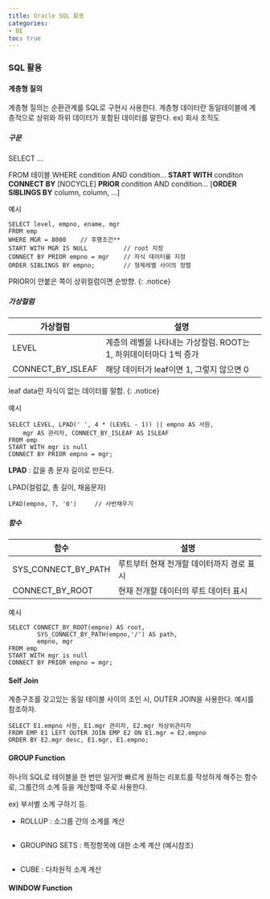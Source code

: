 ```yaml
---
title: Oracle SQL 활용
categories:
- BE
toc: true
---
```


### SQL 활용

#### 계층형 질의

계층형 질의는 순환관계를 SQL로 구현시 사용한다.
계층형 데이터란 동일테이블에 계층적으로 상위와 하위 데이터가 포함된 데이터를 말한다.
ex) 회사 조직도


##### 구문

SELECT ...

FROM 테이블
WHERE condition AND condition...
**START WITH** conditon         
**CONNECT BY** [NOCYCLE] **PRIOR** condition AND condition...
[**ORDER SIBLINGS BY** column, column, ...]


예시
```
SELECT level, empno, ename, mgr
FROM emp
WHERE MGR = 8000    // 후행조건**
START WITH MGR IS NULL          // root 지정
CONNECT BY PRIOR empno = mgr    // 자식 데이터를 지정 
ORDER SIBLINGS BY empno;        // 형제레벨 사이의 정렬
```

PRIOR이 안붙은 쪽이 상위컬럼이면 순방향.
{: .notice}



##### 가상컬럼

|가상컬럼|설명|
|---|---|
|LEVEL|계층의 레벨을 나타내는 가상컬럼. ROOT는 1, 하위데이터마다 1씩 증가|
|CONNECT_BY_ISLEAF|해당 데이터가 leaf이면 1, 그렇지 않으면 0|


leaf data란 자식이 없는 데이터를 말함.
{: .notice}


예시
```
SELECT LEVEL, LPAD(' ', 4 * (LEVEL - 1)) || empno AS 사원,
    mgr AS 관리자, CONNECT_BY_ISLEAF AS ISLEAF
FROM emp
START WITH mgr is null
CONNECT BY PRIOR empno = mgr;
```


**LPAD** : 값을 총 문자 길이로 만든다.

LPAD(컬럼값, 총 길이, 채움문자)
```
LPAD(empno, 7, '0')     // 사번채우기
```

##### 함수

|함수|설명|
|---|---|
|SYS_CONNECT_BY_PATH|루트부터 현재 전개할 데이터까지 경로 표시|
|CONNECT_BY_ROOT|현재 전개할 데이터의 루트 데이터 표시|

예시
```
SELECT CONNECT_BY_ROOT(empno) AS root,
        SYS_CONNECT_BY_PATH(empno,'/') AS path,
        empno, mgr
FROM emp
START WITH mgr is null
CONNECT BY PRIOR empno = mgr;
```


#### Self Join

계층구조를 갖고있는 동일 테이블 사이의 조인 시, OUTER JOIN을 사용한다.
예시를 참조하자.

```
SELECT E1.empno 사원, E1.mgr 관리자, E2.mgr 차상위관리자
FROM EMP E1 LEFT OUTER JOIN EMP E2 ON E1.mgr = E2.empno
ORDER BY E2.mgr desc, E1.mgr, E1.empno;
```



#### GROUP Function

하나의 SQL로 테이블을 한 번만 일거엇 빠르게 원하는 리포트를 작성하게 해주는 함수로,
그룹간의 소계 등을 계산할때 주로 사용한다.

ex) 부서별 소계 구하기 등.

* ROLLUP : 소그룹 간의 소계를 계산

```

```


* GROUPING SETS : 특정항목에 대한 소계 계산 (예시참조)

```

```

* CUBE : 다차원적 소계 계산




#### WINDOW Function 